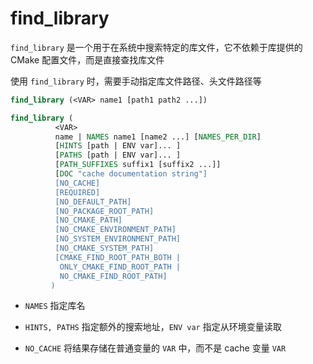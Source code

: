 
# find_library

`find_library` 是一个用于在系统中搜索特定的库文件，它不依赖于库提供的 CMake 配置文件，而是直接查找库文件

使用 `find_library` 时，需要手动指定库文件路径、头文件路径等

```cmake
find_library (<VAR> name1 [path1 path2 ...])

find_library (
          <VAR>
          name | NAMES name1 [name2 ...] [NAMES_PER_DIR]
          [HINTS [path | ENV var]... ]
          [PATHS [path | ENV var]... ]
          [PATH_SUFFIXES suffix1 [suffix2 ...]]
          [DOC "cache documentation string"]
          [NO_CACHE]
          [REQUIRED]
          [NO_DEFAULT_PATH]
          [NO_PACKAGE_ROOT_PATH]
          [NO_CMAKE_PATH]
          [NO_CMAKE_ENVIRONMENT_PATH]
          [NO_SYSTEM_ENVIRONMENT_PATH]
          [NO_CMAKE_SYSTEM_PATH]
          [CMAKE_FIND_ROOT_PATH_BOTH |
           ONLY_CMAKE_FIND_ROOT_PATH |
           NO_CMAKE_FIND_ROOT_PATH]
         )
```

- `NAMES` 指定库名

- `HINTS, PATHS` 指定额外的搜索地址，`ENV var` 指定从环境变量读取

- `NO_CACHE` 将结果存储在普通变量的 `VAR` 中，而不是 cache 变量 `VAR`